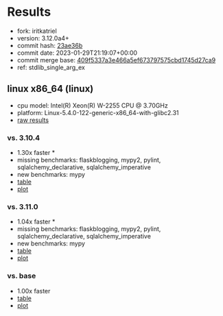 # Results

- fork: iritkatriel
- version: 3.12.0a4+
- commit hash: [23ae36b](https://github.com/iritkatriel/cpython/commit/23ae36b)
- commit date: 2023-01-29T21:19:07+00:00
- commit merge base: [409f5337a3e466a5ef673797575cbd1745d27ca9](https://github.com/iritkatriel/cpython/commit/409f5337a3e466a5ef673797575cbd1745d27ca9)
- ref: stdlib_single_arg_ex

## linux x86_64 (linux)

- cpu model: Intel(R) Xeon(R) W-2255 CPU @ 3.70GHz
- platform: Linux-5.4.0-122-generic-x86_64-with-glibc2.31
- [raw results](bm-20230129-linux-x86_64-iritkatriel-stdlib_single_arg_ex-3.12.0a4%2B-23ae36b.json)

### vs. 3.10.4

- 1.30x faster \*
- missing benchmarks: flaskblogging, mypy2, pylint, sqlalchemy_declarative, sqlalchemy_imperative
- new benchmarks: mypy
- [table](bm-20230129-linux-x86_64-iritkatriel-stdlib_single_arg_ex-3.12.0a4%2B-23ae36b-vs-3.10.4.md)
- [plot](bm-20230129-linux-x86_64-iritkatriel-stdlib_single_arg_ex-3.12.0a4%2B-23ae36b-vs-3.10.4.png)

### vs. 3.11.0

- 1.04x faster \*
- missing benchmarks: flaskblogging, mypy2, pylint, sqlalchemy_declarative, sqlalchemy_imperative
- new benchmarks: mypy
- [table](bm-20230129-linux-x86_64-iritkatriel-stdlib_single_arg_ex-3.12.0a4%2B-23ae36b-vs-3.11.0.md)
- [plot](bm-20230129-linux-x86_64-iritkatriel-stdlib_single_arg_ex-3.12.0a4%2B-23ae36b-vs-3.11.0.png)

### vs. base

- 1.00x faster
- [table](bm-20230129-linux-x86_64-iritkatriel-stdlib_single_arg_ex-3.12.0a4%2B-23ae36b-vs-base.md)
- [plot](bm-20230129-linux-x86_64-iritkatriel-stdlib_single_arg_ex-3.12.0a4%2B-23ae36b-vs-base.png)

